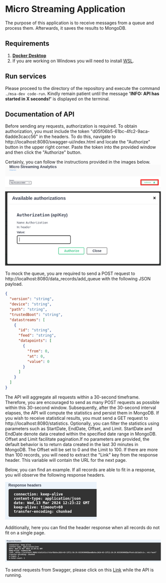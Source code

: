 # Micro Streaming Application
The purpose of this application is to receive messages from a queue and process them. Afterwards, it saves the results to MongoDB.

## Requirements
1. **[Docker Desktop](https://www.docker.com/products/docker-desktop/)**
2. If you are working on Windows you will need to install [WSL](https://learn.microsoft.com/en-us/windows/wsl/install).

## Run services
Please proceed to the directory of the repository and execute the command `./msa-dev code-run`. Kindly remain patient until the message **'INFO: API has started in X seconds!'** is displayed on the terminal.

## Documentation of API

Before sending any requests, authorization is required. To obtain authorization, you must include the token "d05f06b5-61bc-4fc2-9aca-6adde3cacc56" in the headers. To do this, navigate to http://localhost:8080/swagger-ui/index.html and locate the "Authorize" button in the upper right corner. Paste the token into the provided window and then click the "Authorize" button.

Certainly, you can follow the instructions provided in the images below.
![Auth button location](./img/auth-button-location.png)
![Authorize](./img/authorize.png)

To mock the queue, you are required to send a POST request to http://localhost:8080/data_records/add_queue with the following JSON payload.
```json
{
  "version": "string",
  "device": "string",
  "path": "string",
  "trustedBoot": "string",
  "datastreams": [
    {
      "id": "string",
      "feed": "string",
      "datapoints": [
        {
          "from": 0,
          "at": 0,
          "value": 0
        }
      ]
    }
  ]
}
```

The API will aggregate all requests within a 30-second timeframe. Therefore, you are encouraged to send as many POST requests as possible within this 30-second window. Subsequently, after the 30-second interval elapses, the API will compute the statistics and persist them in MongoDB. If you wish to receive statistical results, you must send a GET request to http://localhost:8080/statistics. Optionally, you can filter the statistics using parameters such as StartDate, EndDate, Offset, and Limit. StartDate and EndDate denote data created within the specified date range in MongoDB. Offset and Limit facilitate pagination.If no parameters are provided, the default behavior is to return data created in the last 30 minutes in MongoDB. The Offset will be set to 0 and the Limit to 100. If there are more than 100 records, you will need to extract the "Link" key from the response header. This variable will contain the URL for the next page.


Below, you can find an example. If all records are able to fit in a response, you will observe the following response headers.

![Header response fit all records in a page](./img/no-pagination.png)

Additionally, here you can find the header response when all records do not fit on a single page.

![Header response does not fit all records in a page](./img/pagination.png)

To send requests from Swagger, please click on this [Link](http://localhost:8080/swagger-ui/index.html#) while the API is running.

